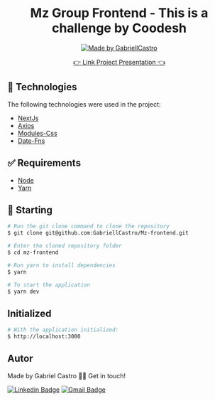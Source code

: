 <h1 align="center">
  Mz Group Frontend - This is a challenge by Coodesh
</h1>

<p align="center">
  <a href="https://www.linkedin.com/in/eugabrielcastro/">
    <img alt="Made by GabriellCastro" src="https://img.shields.io/badge/made%20by-gabriellcastro-%237519C1">
  </a>
</p>

<p align="center">
  <a href="https://www.loom.com/share/1cd1d69701bb416a9738b327dc111bbf">
    👉 Link Project Presentation 👈
  </a>
</p>

## :rocket: Technologies ##

The following technologies were used in the project:

- [NextJs](https://nextjs.org/)
- [Axios](https://axios-http.com/ptbr/docs/intro)
- [Modules-Css](https://github.com/css-modules/css-modules)
- [Date-Fns](https://date-fns.org)


## :white_check_mark: Requirements ##

- [Node](https://nodejs.org/en/)
- [Yarn](https://yarnpkg.com/lang/en/)

## :checkered_flag: Starting ##

```bash
# Run the git clone command to clone the repository
$ git clone git@github.com:GabriellCastro/Mz-frontend.git

# Enter the cloned repository folder
$ cd mz-frontend

# Run yarn to install dependencies
$ yarn

# To start the application
$ yarn dev

```

## Initialized

```bash
# With the application initialized:
$ http://localhost:3000

```

## Autor

Made by Gabriel Castro 👋🏽 Get in touch!

[![Linkedin Badge](https://img.shields.io/badge/-Gabriel-blue?style=flat-square&logo=Linkedin&logoColor=white&link=https://www.linkedin.com/in/eugabrielcastro/)](https://www.linkedin.com/in/eugabrielcastro/)
[![Gmail Badge](https://img.shields.io/badge/-contatodevgabriel@gmail.com-red?style=flat-square&link=mailto:contatodevgabriel@gmail.com)](mailto:contatodevgabriel@gmail.com)

